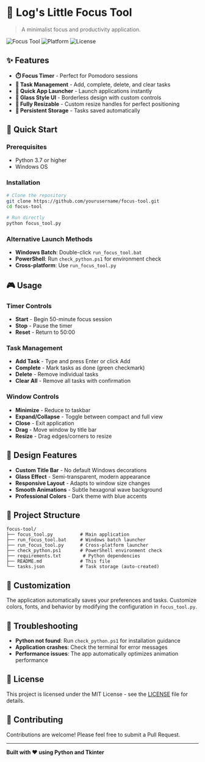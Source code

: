 # 🎯 Log's Little Focus Tool

> A minimalist focus and productivity application.

![Focus Tool](https://img.shields.io/badge/Python-3.7+-blue.svg)
![Platform](https://img.shields.io/badge/Platform-Windows-lightgrey.svg)
![License](https://img.shields.io/badge/License-MIT-green.svg)

## ✨ Features

- **⏱️ Focus Timer** - Perfect for Pomodoro sessions
- **📝 Task Management** - Add, complete, delete, and clear tasks
- **🚀 Quick App Launcher** - Launch applications instantly
- **🎨 Glass Style UI** - Borderless design with custom controls
- **🔧 Fully Resizable** - Custom resize handles for perfect positioning
- **💾 Persistent Storage** - Tasks saved automatically

## 🚀 Quick Start

### Prerequisites
- Python 3.7 or higher
- Windows OS

### Installation
```bash
# Clone the repository
git clone https://github.com/yourusername/focus-tool.git
cd focus-tool

# Run directly
python focus_tool.py
```

### Alternative Launch Methods
- **Windows Batch**: Double-click `run_focus_tool.bat`
- **PowerShell**: Run `check_python.ps1` for environment check
- **Cross-platform**: Use `run_focus_tool.py`

## 🎮 Usage

### Timer Controls
- **Start** - Begin 50-minute focus session
- **Stop** - Pause the timer
- **Reset** - Return to 50:00

### Task Management
- **Add Task** - Type and press Enter or click Add
- **Complete** - Mark tasks as done (green checkmark)
- **Delete** - Remove individual tasks
- **Clear All** - Remove all tasks with confirmation

### Window Controls
- **Minimize** - Reduce to taskbar
- **Expand/Collapse** - Toggle between compact and full view
- **Close** - Exit application
- **Drag** - Move window by title bar
- **Resize** - Drag edges/corners to resize

## 🎨 Design Features

- **Custom Title Bar** - No default Windows decorations
- **Glass Effect** - Semi-transparent, modern appearance
- **Responsive Layout** - Adapts to window size changes
- **Smooth Animations** - Subtle hexagonal wave background
- **Professional Colors** - Dark theme with blue accents

## 📁 Project Structure

```
focus-tool/
├── focus_tool.py          # Main application
├── run_focus_tool.bat     # Windows batch launcher
├── run_focus_tool.py      # Cross-platform launcher
├── check_python.ps1       # PowerShell environment check
├── requirements.txt        # Python dependencies
├── README.md              # This file
└── tasks.json             # Task storage (auto-created)
```

## 🔧 Customization

The application automatically saves your preferences and tasks. Customize colors, fonts, and behavior by modifying the configuration in `focus_tool.py`.

## 🐛 Troubleshooting

- **Python not found**: Run `check_python.ps1` for installation guidance
- **Application crashes**: Check the terminal for error messages
- **Performance issues**: The app automatically optimizes animation performance

## 📄 License

This project is licensed under the MIT License - see the [LICENSE](LICENSE) file for details.

## 🤝 Contributing

Contributions are welcome! Please feel free to submit a Pull Request.

---

**Built with ❤️ using Python and Tkinter**
